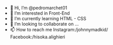 - 👋 Hi, I’m @pedromarchet01
- 👀 I’m interested in Front-End
- 🌱 I’m currently learning HTML - CSS
- 💞️ I’m looking to collaborate on ...
- 📫 How to reach me 
Instagram:/johnnymadkid/
Facebook:/hisoka.alighieri

<!---
pedromarchet01/pedromarchet01 is a ✨ special ✨ repository because its `README.md` (this file) appears on your GitHub profile.
You can click the Preview link to take a look at your changes.
--->
